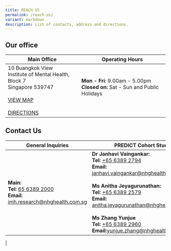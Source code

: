```yaml
---
title: REACH US
permalink: /reach-us/
variant: markdown
description: List of contacts, address and directions.
---
```

<h2>Our office </h2> 


|  **Main Office** |  **Operating Hours** |
| -------- | -------- |
| 10 Buangkok View <br>Institute of Mental Health, Block 7 <br>Singapore 539747 <br><br>[VIEW MAP](https://maps.app.goo.gl/9fgGJyEsAhjjCCdw5) <br><br>[DIRECTIONS](https://www.predict-imhresearch.sg/how-to-get-here/)     | **Mon - Fri**:&nbsp;9.00am - 5.00pm <br> **Closed on:** Sat - Sun and Public Holidays<br><br>| 


<h2>Contact Us</h2>

| **General Inquiries** | **PREDICT Cohort Study** | **i-STAIR Study** |
| -------- | -------- | -------- |
| <b>Main:</b> <br> <b>Tel: </b>[65 6389 2000](tel:+6563892000) <br> <b> Email:</b> [imh.research@nhghealth.com.sg](mailto:imh.research@nhghealth.com.sg) | <b>Dr Janhavi Vaingankar: </b><br> <b>Tel: </b> [+65 6389 2794](tel:+6563892794) <br> <b> Email:</b> [janhavi.vaingankar@nhghealth.com.sg](mailto:janhavi.vaingankar@nhghealth.com.sg) <br><br> <b>Ms Anitha Jeyagurunathan:</b> <br> <b>Tel: </b>[+65 6389 2579](tel:+6563892579) <br> <b> Email:</b> [anitha.jeyagurunathan@nhghealth.com.sg](mailto:anitha.jeyagurunathan@nhghealth.com.sg)<br> <br><b>Ms Zhang Yunjue </b> <br> <b>Tel: </b>[+65 6389 2960](tel:+6563892960) <br> <b> Email:</b>[yunjue.zhang@nhghealth.com.sg](mailto:yunjue.zhang@nhghealth.com.sg)| <b>Dr Liu Jianlin: </b><br> <b>Tel: </b> [+65 6389 3627](tel:+6563893627) <br> <b> Email:</b> [jianlinliu@nhghealth.com.sg](mailto:jianlinliu@nhghealth.com.sg) <br><br> <b>Ms Celeste Tan </b><br> <b>Tel: </b> [+65 6389 3609](tel:+6563893609) <br> <b> Email: </b> [celeste.minn.tan@nhghealth.com.sg](mailto:celeste.minn.tan@nhghealth.com.sg)     |
|